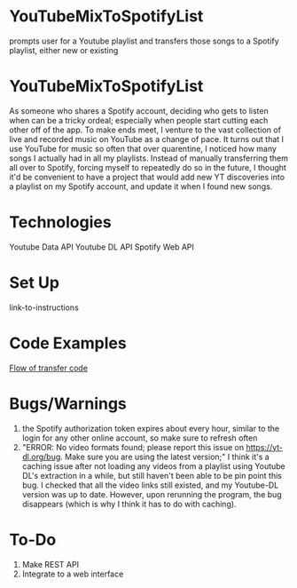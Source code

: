 # YouTubeMixToSpotifyList
prompts user for a Youtube playlist and transfers those songs to a Spotify playlist, either new or existing

# YouTubeMixToSpotifyList
As someone who shares a Spotify account, deciding who gets to listen when can be a tricky ordeal; especially when people start cutting each other off of the app. To make ends meet, I venture to the vast collection of live and recorded music on YouTube as a change of pace. It turns out that I use YouTube for music so often that over quarentine, I noticed how many songs I actually had in all my playlists. Instead of manually transferring them all over to Spotify, forcing myself to repeatedly do so in the future, I thought it'd be convenient to have a project that would add new YT discoveries into a playlist on my Spotify account, and update it when I found new songs.

# Technologies
Youtube Data API
Youtube DL API
Spotify Web API

# Set Up
link-to-instructions

# Code Examples
[Flow of transfer code](https://github.com/jaredtewodros/YouTubeMixtoSpotifyList/blob/master/codeFlow.png)

# Bugs/Warnings
1. the Spotify authorization token expires about every hour, similar to the login for any other online account, so make sure to refresh often
2. "ERROR: No video formats found; please report this issue on https://yt-dl.org/bug. Make sure you are using the latest version;"
  I think it's a caching issue after not loading any videos from a playlist using Youtube DL's extraction in a while, but still haven't been able to be pin point this bug. I checked that all the video links still existed, and my Youtube-DL version was up to date. However, upon rerunning the program, the bug disappears (which is why I think it has to do with caching).

# To-Do
1. Make REST API
2. Integrate to a web interface



